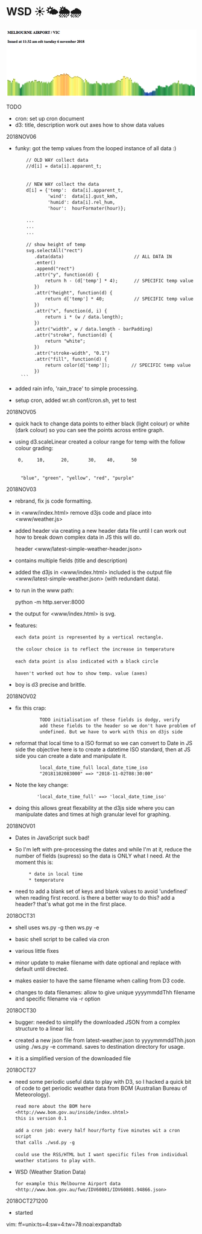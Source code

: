 # WSD ☀️🌤️🌦️🌧️
                                             
![WSD: latest weather](https://github.com/peterrenshaw/wsd/blob/master/www/latest-simple-weather.png)


TODO
* cron: set up cron
        document 
* d3:   title, description
        work out axes
        how to show data values 

2018NOV06
* funky: got the temp values from the looped instance of all data :)

    ```
        // OLD WAY collect data
        //d[i] = data[i].apparent_t;


        // NEW WAY collect the data    
        d[i] = {'temp':  data[i].apparent_t,
                'wind':  data[i].gust_kmh,
                'humid': data[i].rel_hum, 
                'hour':  hourFormater(hour)};

        ...
        ...
        ...

        // show height of temp
        svg.selectAll("rect")
           .data(data)                          // ALL DATA IN
           .enter()
           .append("rect")
           .attr("y", function(d) {
               return h - (d['temp'] * 4);      // SPECIFIC temp value
           })
           .attr("height", function(d) {
               return d['temp'] * 40;           // SPECIFIC temp value
           })
           .attr("x", function(d, i) {
               return i * (w / data.length);
           })
           .attr("width", w / data.length - barPadding)
           .attr("stroke", function(d) {
               return "white";
           })
           .attr("stroke-width", "0.1")
           .attr("fill", function(d) {
               return color(d['temp']);        // SPECIFIC temp value
           })
      ```

* added rain info, 'rain_trace' to simple processing.

* setup cron, added wr.sh conf/cron.sh, yet to test

2018NOV05
* quick hack to change data points to either black (light colour) or 
  white (dark colour) so you can see the points across entire graph.

* using d3.scaleLinear created a colour range for temp
  with the follow colour grading:

       0,     10,      20,       30,    40,      50


        "blue", "green", "yellow", "red", "purple"

2018NOV03
* rebrand, fix js code formatting.

* in <www/index.html> remove d3js code and place into <www/weather.js>

* added header via creating a new header data file 
  until I can work out how to break down complex data in JS this
  will do.

     header <www/latest-simple-weather-header.json>

* contains multiple fields (title and description)

* added the d3js in <www/index.html> included is the output file
  <www/latest-simple-weather.json> (with redundant data). 

* to run in the www path:

     python -m http.server:8000 

* the output for <www/index.html> is svg. 

* features:

      each data point is represented by a vertical rectangle.

      the colour choice is to reflect the increase in temperature

      each data point is also indicated with a black circle

      haven't worked out how to show temp. value (axes)

* boy is d3 precise and brittle.

2018NOV02
* fix this crap:

               TODO initialisation of these fields is dodgy, verify
               add these fields to the header so we don't have problem of 
               undefined. But we have to work with this on d3js side

* reformat that local time to a ISO format so we can convert to Date in JS side 
  the objective here is to create a datetime ISO standard, then at JS side you 
  can create a date and manipulate it.

               local_date_time_full local_date_time_iso
               "20181102083000" ==> "2018-11-02T08:30:00"
 
* Note the key change:

              'local_date_time_full' ==> 'local_date_time_iso'

* doing this allows great flexability at the d3js side where you can 
  manipulate dates and times at high granular level for graphing.


2018NOV01
* Dates in JavaScript suck bad!

* So I'm left with pre-processing the dates and while I'm at it, 
  reduce the number of fields (supress) so the data is ONLY what
  I need. At the moment this is:

           * date in local time
           * temperature

* need to add a blank set of keys and blank values to avoid 'undefined'
  when reading first record. is there a better way to do this? add a 
  header? that's what got me in the first place.



2018OCT31
* shell uses ws.py -g then ws.py -e

* basic shell script to be called via cron

* various little fixes

* minor update to make filename with date optional and replace with default until directed. 

* makes easier to have the same filename when calling from D3 code.

* changes to data filenames: allow to give unique yyyymmddThh filename and specific filename via -r option




2018OCT30
* bugger: needed to simplify the downloaded JSON from a complex structure to a linear list. 

* created a new json file from latest-weather.json to yyyymmmddThh.json
  using ./ws.py -e command. saves to destination directory for usage.

* it is a simplified version of the downloaded file 


2018OCT27
* need some periodic useful data to play with D3, so I hacked 
  a quick bit of code to get periodic weather data from BOM
  (Australian Bureau of Meteorology).
 
      read more about the BOM here <http://www.bom.gov.au/inside/index.shtml>
      this is version 0.1

      add a cron job: every half hour/forty five minutes wit a cron script
      that calls ./wsd.py -g
  
      could use the RSS/HTML but I want specific files from individual 
      weather stations to play with.


* WSD (Weather Station Data)
    
      for example this Melbourne Airport data
      <http://www.bom.gov.au/fwo/IDV60801/IDV60801.94866.json>


2018OCT271200
* started


vim: ff=unix:ts=4:sw=4:tw=78:noai:expandtab

